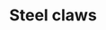 ---
layout: item
title: Steel claws
item-id: 3097
datatable: true
id: 3097
name: "Steel claws"
members: true
lowalch: 70
highalch: 105
examine: "A set of fighting claws."
monsters:
  - id: 4088
    name: "Soldier"
    members: true
    combat_level: 48
    wiki_url: "https://oldschool.runescape.wiki/w/Soldier_(Burthorpe)"
    drops:
      - quantity: "1"
        rarity: 0.015625
    image: "https://oldschool.runescape.wiki/images/thumb/c/c2/Soldier_%28Burthorpe%29.png/120px-Soldier_%28Burthorpe%29.png?578f3"
---